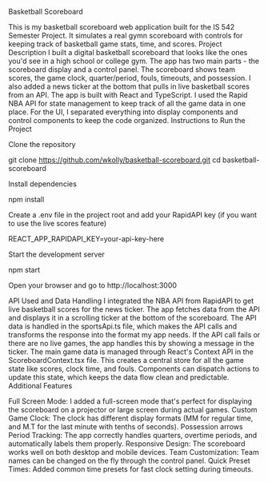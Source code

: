 Basketball Scoreboard

This is my basketball scoreboard web application built for the IS 542 Semester Project. It simulates a real gymn scoreboard with controls for keeping track of basketball game stats, time, and scores.
Project Description
I built a digital basketball scoreboard that looks like the ones you'd see in a high school or college gym. The app has two main parts - the scoreboard display and a control panel. The scoreboard shows team scores, the game clock, quarter/period, fouls, timeouts, and possession. I also added a news ticker at the bottom that pulls in live basketball scores from an API.
The app is built with React and TypeScript. I used the Rapid NBA API for state management to keep track of all the game data in one place. For the UI, I separated everything into display components and control components to keep the code organized.
Instructions to Run the Project

Clone the repository

git clone https://github.com/wkolly/basketball-scoreboard.git
cd basketball-scoreboard

Install dependencies

npm install

Create a .env file in the project root and add your RapidAPI key (if you want to use the live scores feature)

REACT_APP_RAPIDAPI_KEY=your-api-key-here

Start the development server

npm start

Open your browser and go to http://localhost:3000

API Used and Data Handling
I integrated the NBA API from RapidAPI to get live basketball scores for the news ticker. The app fetches data from the API and displays it in a scrolling ticker at the bottom of the scoreboard.
The API data is handled in the sportsApi.ts file, which makes the API calls and transforms the response into the format my app needs. If the API call fails or there are no live games, the app handles this by showing a message in the ticker.
The main game data is managed through React's Context API in the ScoreboardContext.tsx file. This creates a central store for all the game state like scores, clock time, and fouls. Components can dispatch actions to update this state, which keeps the data flow clean and predictable.
Additional Features

Full Screen Mode: I added a full-screen mode that's perfect for displaying the scoreboard on a projector or large screen during actual games.
Custom Game Clock: The clock has different display formats (MM for regular time, and M.T for the last minute with tenths of seconds).
Possession arrows
Period Tracking: The app correctly handles quarters, overtime periods, and automatically labels them properly.
Responsive Design: The scoreboard works well on both desktop and mobile devices.
Team Customization: Team names can be changed on the fly through the control panel.
Quick Preset Times: Added common time presets for fast clock setting during timeouts.

